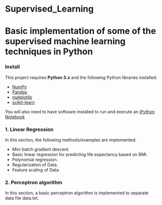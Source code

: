 # Supervised_Learning
# Basic implementation of some of the supervised machine learning techniques in Python
### Install

This project requires **Python 3.x** and the following Python libraries installed:

- [NumPy](http://www.numpy.org/)
- [Pandas](http://pandas.pydata.org)
- [matplotlib](http://matplotlib.org/)
- [scikit-learn](http://scikit-learn.org/stable/)

You will also need to have software installed to run and execute an [iPython Notebook](http://ipython.org/notebook.html)

### 1. Linear Regression

In this section, the following methods/examples are implemented:

- Mini batch gradient descent.
- Basic linear regression for predicting life expectancy based on BMI.
- Polynomial regression.
- Regularization of Data.
- Feature scaling of Data.

### 2. Perceptron algorithm

In this section, a basic perceptron algorithm is implemented to separate data file data.txt.
